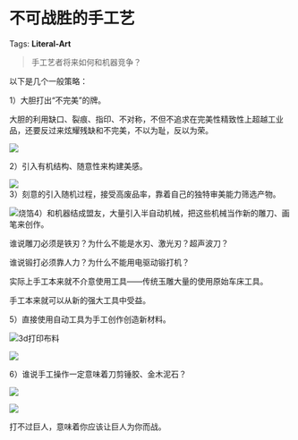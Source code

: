 # 不可战胜的手工艺

Tags: **Literal-Art**

> 手工艺者将来如何和机器竞争？



以下是几个一般策略：

1）大胆打出“不完美”的牌。

大胆的利用缺口、裂痕、指印、不对称，不但不追求在完美性精致性上超越工业品，还要反过来炫耀残缺和不完美，不以为耻，反以为荣。

![](https://picx.zhimg.com/50/v2-4c8ada60bc0228879d9cd718d9267413_720w.jpg?source=2c26e567)  


2）引入有机结构、随意性来构建美感。

![](https://pic1.zhimg.com/50/v2-6b781f6b15d2c97f56f54edff3896f41_720w.jpg?source=2c26e567)  
3）刻意的引入随机过程，接受高废品率，靠着自己的独特审美能力筛选产物。

![](https://picx.zhimg.com/50/v2-3ea9854c415a63c46773be2bbe9287f0_720w.jpg?source=2c26e567)烧箔4）和机器结成盟友，大量引入半自动机械，把这些机械当作新的雕刀、画笔来创作。

谁说雕刀必须是铁刃？为什么不能是水刃、激光刃？超声波刀？

谁说锻打必须靠人力？为什么不能用电驱动锻打机？

实际上手工本来就不介意使用工具——传统玉雕大量的使用原始车床工具。

手工本来就可以从新的强大工具中受益。

5）直接使用自动工具为手工创作创造新材料。

![](https://picx.zhimg.com/50/v2-d77f963445f1473d3efcdb0909a617d9_720w.jpg?source=2c26e567)3d打印布料  


![](https://pic1.zhimg.com/50/v2-7741c4cc5462ac9e9bdee2544a62b156_720w.jpg?source=2c26e567)  


6）谁说手工操作一定意味着刀剪锤胶、金木泥石？

![](https://pic1.zhimg.com/50/v2-e34f8f458c026e48896c3588a234513e_720w.jpg?source=2c26e567)  


![](https://picx.zhimg.com/50/v2-fd3b558a2aa0155b120bf8bc35a45b0b_720w.jpg?source=2c26e567)  


打不过巨人，意味着你应该让巨人为你而战。



